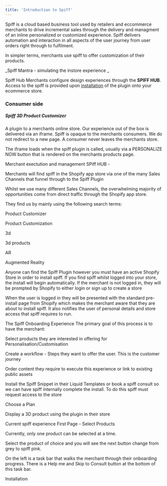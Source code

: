 ```yaml
---
title: 'Introduction to Spiff'
---
```


Spiff is a cloud based business tool used by retailers and eccommerce merchants to drive incremental sales through the delivery and managment of an inline personalized or customized experience.  Spiff delivers automation and interaction in all aspects of the user journey from user orders right through to fulfilment. 

In simpler terms, merchants use spiff to offer customization of their products. 

_Spiff Mantra - simulating the instore experience _

Spiff Hub
Merchants configure design experiences through the **SPIFF HUB**. Access to the spiff is provided upon [installation](#installation) of the plugin onto your ecommerce store. 













### Consumer side 

##### Spiff 3D Product Customizer
A plugin to a merchants online store. Our experience out of the box is delivered via an iframe. Spiff is opaque to the merchants consumers. We do not redirect to a new page. A consumer never leaves the merchants store. 

The iframe loads when the spiff plugin is called, usually via a PERSONALIZE NOW button that is rendered on the merchants products page. 





Merchant exectution and management 
SPiff HUB - 


Merchants will find spiff in the Shopify app store via one of the many Sales Channels that funnel through to the Spiff Plugin


Whilst we use many different Sales Channels, the overwhelming majority of opportunities come from direct traffic through the Shopify app store. 


 

They find us by mainly using the following search terms: 

Product Customizer

Product Customization

3d

3d products

AR

Augmented Reality 

Anyone can find the Spiff Plugin however you must have an active Shopify Store in order to install spiff. If you find spiff whilst logged into your store, the install will begin automatically. If the merchant is not logged in, they will be prompted by Shopify to either login or sign up to create a store 


When the user is logged in they will be presented with the standard pre-install page from Shopify which makes the merchant aware that they are about to install spiff. It also notifies the user of personal details and store access that spiff requires to run. 


 


The Spiff Onboarding Experience
The primary goal of this process is to have the merchant: 

Select products they are interested in offering for Personalisation/Customisation

Create a workflow - Steps they want to offer the user. This is the customer journey

Order content they require to execute this experience or link to existing public assets

Install the Spiff Snippet  in their Liquid Templates or book a spiff consult so we can have spiff internally complete the install. To do this spiff must request access to the store  

Choose a Plan 

Display a 3D product using the plugin in their store

 


Current spiff experience 
First Page - Select Products 


Currently, only one product can be selected at a time. 

Select the product of choice and you will see the next button change from grey to spiff pink. 

On the left is a task bar that walks the merchant through their onboarding progress. There is a Help me and Skip to Consult button at the bottom of this task bar. 

<a name="installation"></a>Installation
